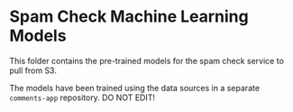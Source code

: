 # Spam Check Machine Learning Models

This folder contains the pre-trained models for the spam check service to pull from S3.

The models have been trained using the data sources in a separate `comments-app` repository.
DO NOT EDIT!
